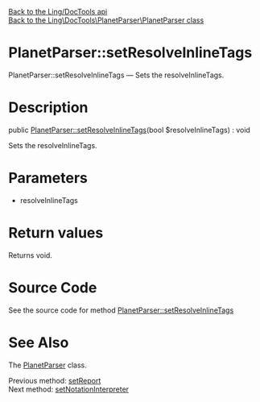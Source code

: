 [Back to the Ling/DocTools api](https://github.com/lingtalfi/DocTools/blob/master/doc/api/Ling/DocTools.md)<br>
[Back to the Ling\DocTools\PlanetParser\PlanetParser class](https://github.com/lingtalfi/DocTools/blob/master/doc/api/Ling/DocTools/PlanetParser/PlanetParser.md)


PlanetParser::setResolveInlineTags
================



PlanetParser::setResolveInlineTags — Sets the resolveInlineTags.




Description
================


public [PlanetParser::setResolveInlineTags](https://github.com/lingtalfi/DocTools/blob/master/doc/api/Ling/DocTools/PlanetParser/PlanetParser/setResolveInlineTags.md)(bool $resolveInlineTags) : void




Sets the resolveInlineTags.




Parameters
================


- resolveInlineTags

    


Return values
================

Returns void.








Source Code
===========
See the source code for method [PlanetParser::setResolveInlineTags](https://github.com/lingtalfi/DocTools/blob/master/PlanetParser/PlanetParser.php#L196-L199)


See Also
================

The [PlanetParser](https://github.com/lingtalfi/DocTools/blob/master/doc/api/Ling/DocTools/PlanetParser/PlanetParser.md) class.

Previous method: [setReport](https://github.com/lingtalfi/DocTools/blob/master/doc/api/Ling/DocTools/PlanetParser/PlanetParser/setReport.md)<br>Next method: [setNotationInterpreter](https://github.com/lingtalfi/DocTools/blob/master/doc/api/Ling/DocTools/PlanetParser/PlanetParser/setNotationInterpreter.md)<br>

